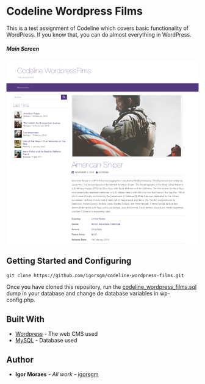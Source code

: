 # Codeline Wordpress Films

This is a test assignment of Codeline which covers basic functionality of WordPress. If you know that, you can do almost everything in WordPress. 

##### Main Screen

![Codeline Wordpress Films](https://raw.githubusercontent.com/igorsgm/codeline-wordpress-films/master/main-screen.png?token=ANeas7SbKPbECd9YXBXuL0hr9r4Jhvgrks5b5y74wA%3D%3D)

## Getting Started and Configuring


```
git clone https://github.com/igorsgm/codeline-wordpress-films.git
```

Once you have cloned this repository, run the [codeline_wordpress_films.sql](https://github.com/igorsgm/codeline-wordpress-films/blob/master/codeline_wordpress_films.sql) dump in your database and change de database variables in wp-config.php.

## Built With

* [Wordpress](https://wordpress.org) - The web CMS used 
* [MySQL](https://www.mysql.com/) - Database used 

## Author

* **Igor Moraes** - *All work* - [igorsgm](https://github.com/igorsgm)
